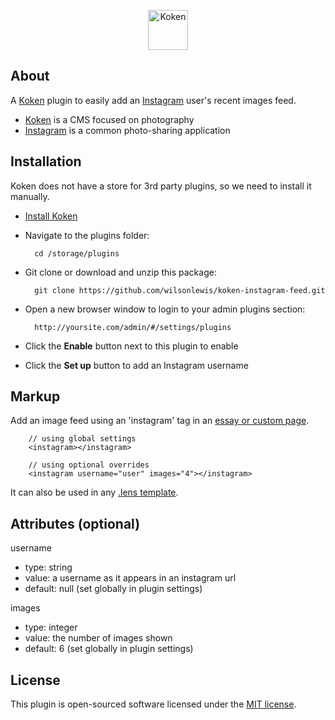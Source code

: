 <p align="center">
    <a href="http://koken.me">
        <img src="http://koken.me/img/koken-logo-head.svg" data-png-fallback="http://koken.me/img/koken-logo-head.png" alt="Koken" width="64" height="64">
    </a>
</p>

## About

A <a href="http://koken.me">Koken</a> plugin to easily add an <a href="http://instagram.com">Instagram</a> user's recent images feed.

- <a href="http://koken.me">Koken</a> is a CMS focused on photography
- <a href="http://instagram.com">Instagram</a> is a common photo-sharing application

## Installation

Koken does not have a store for 3rd party plugins, so we need to install it manually.

- <a href="http://koken.me/#dlkoken">Install Koken</a>
- Navigate to the plugins folder:

        cd /storage/plugins

- Git clone or download and unzip this package:
        
        git clone https://github.com/wilsonlewis/koken-instagram-feed.git
        
- Open a new browser window to login to your admin plugins section: 

        http://yoursite.com/admin/#/settings/plugins

- Click the **Enable** button next to this plugin to enable
- Click the **Set up** button to add an Instagram username


## Markup

Add an image feed using an 'instagram' tag in an <a href="http://help.koken.me/customer/portal/articles/632095-text-overview">essay or custom page</a>.


        // using global settings
        <instagram></instagram>
        
        // using optional overrides
        <instagram username="user" images="4"></instagram>
It can also be used in any <a href="http://help.koken.me/customer/portal/articles/828688-lens-templates">.lens template</a>.

## Attributes (optional)

username

- type: string
- value: a username as it appears in an instagram url
- default: null (set globally in plugin settings)

images

- type: integer
- value: the number of images shown
- default: 6 (set globally in plugin settings)


## License

This plugin is open-sourced software licensed under the [MIT license](http://opensource.org/licenses/MIT).